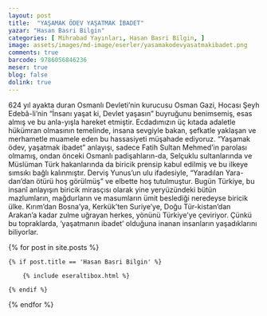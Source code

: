 ```yaml
---
layout: post
title:  "YAŞAMAK ÖDEV YAŞATMAK İBADET"
yazar: "Hasan Basri Bilgin"
categories: [ Mihrabad Yayınları, Hasan Basri Bilgin, ]
image: assets/images/md-image/eserler/yasamakodevyasatmakibadet.png
comments: true
barcode: 9786056846236
meser: true
blog: false
dolink: true
---
```


624 yıl ayakta duran Osmanlı Devleti’nin kurucusu Osman Gazi, Hocası Şeyh Edebâ-li’nin “İnsanı yaşat ki, Devlet yaşasın” buyruğunu benimsemiş, esas almış ve bu anla-yışla hareket etmiştir. Ecdadımızın üç kıtada adaletle hükümran olmasının temelinde, insana sevgiyle bakan, şefkatle yaklaşan ve merhametle muamele eden bu hassasiyeti müşahade ediyoruz.
“Yaşamak ödev, yaşatmak ibadet” anlayışı, sadece Fatih Sultan Mehmed’in parolası olmamış, ondan önceki Osmanlı padişahların-da, Selçuklu sultanlarında ve Müslüman Türk hakanlarında da biricik prensip kabul edilmiş ve bu ilkeye sımsıkı bağlı kalınmıştır. Derviş Yunus’un ulu ifadesiyle, “Yaradılan Yara-dan’dan ötürü hoş görülmüş” ve elbette hoş tutulmuştur.
Bugün Türkiye, bu insanî anlayışın biricik mirasçısı olarak yine yeryüzündeki bütün mazlumların, mağdurların ve masumların ümit beslediği neredeyse biricik ülke. Kırım’dan Bosna’ya, Kerkük’ten Suriye’ye, Doğu Tür-kistan’dan Arakan’a kadar zulme uğrayan herkes, yönünü Türkiye’ye çeviriyor. Çünkü bu topraklarda, ‘yaşatmanın ibadet’ olduğuna inanan insanların yaşadıklarını biliyorlar.



{% for post in site.posts %}

    {% if post.title == 'Hasan Basri Bilgin' %}

        {% include eseraltibox.html %}

    {% endif %}

{% endfor %}
